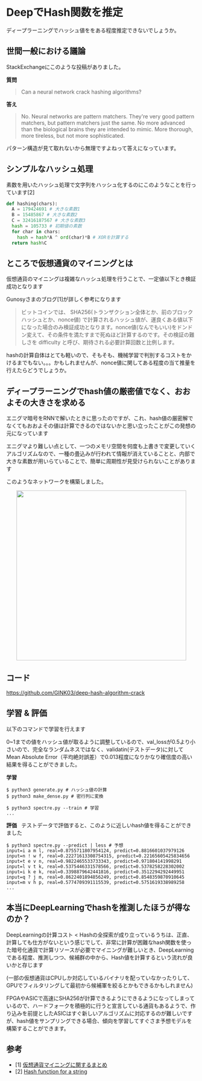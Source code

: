 # DeepでHash関数を推定

ディープラーニングでハッシュ値ををある程度推定できないでしょうか。

## 世間一般における議論
StackExchangeにこのような投稿がありました。  

**質問**  
> Can a neural network crack hashing algorithms?

**答え**  
> No.
> Neural networks are pattern matchers. They're very good pattern matchers, but pattern matchers just the same. No more advanced than the biological brains they are intended to mimic. More thorough, more tireless, but not more sophisticated.

パターン構造が見て取れないから無理ですよねって答えになっています。  

## シンプルなハッシュ処理
素数を用いたハッシュ処理で文字列をハッシュ化するのにこのようなことを行っています[2]  
```python
def hashing(chars):
  A = 179424691 # 大きな素数1
  B = 15485867 # 大きな素数2
  C = 32416187567 # 大きな素数3
  hash = 105733 # 初期値の素数
  for char in chars:
    hash = hash*A ^ ord(char)*B # XORを計算する
  return hash%C
```

## ところで仮想通貨のマイニングとは
仮想通貨のマイニングは複雑なハッシュ処理を行うことで、一定値以下とき検証成功となります  

Gunosyさまのブログ[1]が詳しく参考になります
> ビットコインでは、 SHA256(トランザクション全体とか、前のブロックハッシュとか、nonce値) で計算されるハッシュ値が、運良くある値以下になった場合のみ検証成功となります。nonce値(なんでもいい)をドンドン変えて、その条件を満たすまで死ぬほど計算するのです。その検証の難しさを difficulty と呼び、期待される必要計算回数と比例します。

hashの計算自体はとても軽いので、そもそも、機械学習で判別するコストをかけるまでもない。。。かもしれませんが、nonce値に関してある程度の当て推量を行えたらどうでしょうか。

## ディープラーニングでhash値の厳密値でなく、おおよその大きさを求める  
エニグマ暗号をRNNで解いたときに思ったのですが、これ、hash値の厳密解でなくてもおおよその値は計算できるのではないかと思い立ったことがこの発想の元になっています  

エニグマより難しい点として、一つのメモリ空間を何度も上書きで変更していくアルゴリズムなので、一種の畳込みが行われて情報が消えていることと、内部で大きな素数が用いらていることで、簡単に周期性が見受けられないことがあります  

このようなネットワークを構築しました。　　
<div align="center">
  <img width="450px" src="https://user-images.githubusercontent.com/4949982/36933493-f09ad916-1f1c-11e8-8f22-7bb4f6a8f2f5.png">
</div>

## コード
https://github.com/GINK03/deep-hash-algorithm-crack

## 学習 & 評価
以下のコマンドで学習を行えます  

0~1までの値をハッシュ値が取るように調整しているので、val_lossが0.5より小さいので、完全なランダムネスではなく、validatin(テストデータ)に対してMean Absolute Error（平均絶対誤差）で0.013程度になりかなり確信度の高い結果を得ることができました。  

**学習**  
```console
$ python3 generate.py # ハッシュ値の計算
$ python3 make_dense.py # 密行列に変換

$ python3 spectre.py --train # 学習
...
```
**評価**  
テストデータで評価すると、このように近しいhash値を得ることができました  
```console
$ python3 spectre.py --predict | less # 予想
input=i a m l, real=0.8755711807954124, predict=0.8816601037979126
input=n ! w f, real=0.22271613308754315, predict=0.22165605425834656
input=t e v n, real=0.9822465533733343, predict=0.971804141998291
input=l v t k, real=0.5375446331578566, predict=0.5378258228302002
input=i k e k, real=0.3398879642441816, predict=0.3512294292449951
input=q ? j m, real=0.8622401894856249, predict=0.8548359870910645
input=m v h p, real=0.5774709391115539, predict=0.5751619338989258
...
```

## 本当にDeepLearningでhashを推測したほうが得なのか？
DeepLearningの計算コスト < Hashの全探索が成り立っているうちは、正直、計算しても仕方がないという感じでして、非常に計算が困難なhash関数を使った暗号化通貨で計算リソースが必要でマイニングが難しいとき、DeepLearningである程度、推測しつつ、候補群の中から、Hash値を計算するという流れが良いかと存じます  

(一部の仮想通貨はCPUしか対応しているバイナリを配っていなかったりして、GPUでフィルタリングして最初から候補軍を絞るとかもできるかもしれません)  

FPGAやASICで高速にSHA256が計算できるようにできるようになってしまっているので、ハードフォークを積極的に行うと宣言している通貨もあるようで、作り込みを前提としたASICはすぐ新しいアルゴリズムに対応するのが難しいですが、hash値をサンプリングできる場合、傾向を学習してすぐさま予想モデルを構築することができます。  

## 参考
- [1] [仮想通貨マイニングに関するまとめ](http://tech.gunosy.io/entry/crypto-mining-summary)
- [2] [Hash function for a string](https://stackoverflow.com/questions/8317508/hash-function-for-a-string)
